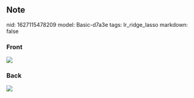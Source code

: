 ## Note
nid: 1627115478209
model: Basic-d7a3e
tags: lr_ridge_lasso
markdown: false

### Front
<img src="paste-123833e89209449fd320ba2a7b3fa628d197f612.jpg">

### Back
<img src="paste-2b4f12590d9ae5c2abd7165e87349dd3a3b098e3.jpg">
